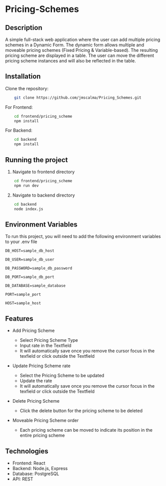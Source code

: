 # Pricing-Schemes

## Description
A simple full-stack web application where the user can add multiple pricing schemes in a Dynamic Form. The dynamic form allows multiple and moveable pricing schemes (Fixed Pricing & Variable-based).
The resulting pricing scheme are displayed in a table. The user can move the different pricing scheme instances and will also be reflected in the table.


## Installation

Clone the repository:

```bash
    git clone https://github.com/jmscalma/Pricing_Schemes.git
```

For Frontend:

```bash
    cd frontend/pricing_scheme
    npm install
```

For Backend:

```bash
    cd backend
    npm install
```
     
## Running the project
1. Navigate to frontend directory
```bash
    cd frontend/pricing_scheme
    npm run dev
```

2. Navigate to backend directory
```bash
    cd backend
    node index.js
```

## Environment Variables

To run this project, you will need to add the following environment variables to your .env file

`DB_HOST=sample_db_host`

`DB_USER=sample_db_user`

`DB_PASSWORD=sample_db_password`

`DB_PORT=sample_db_port`

`DB_DATABASE=sample_database`

`PORT=sample_port`

`HOST=sample_host`

## Features

- Add Pricing Scheme
    - Select Pricing Scheme Type 
    - Input rate in the Textfield
    - It will automatically save once you remove the cursor focus in the texfield or click outside the Textfield

- Update Pricing Scheme rate
    - Select the Pricing Scheme to be updated
    - Update the rate 
    - It will automatically save once you remove the cursor focus in the texfield or click outside the Textfield

- Delete Pricing Scheme
    - Click the delete button for the pricing scheme to be deleted

- Moveable Pricing Scheme order
    - Each pricing scheme can be moved to indicate its position in the entire pricing scheme


## Technologies
- Frontend: React
- Backend: Node.js, Express
- Database: PostgreSQL
- API: REST

